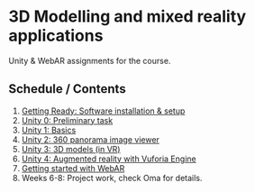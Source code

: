 # 3D Modelling and mixed reality applications

Unity & WebAR assignments for the course.

## Schedule / Contents

1. [Getting Ready: Software installation & setup](docs/01-software-setup.md)
1. [Unity 0: Preliminary task](docs/01-unity-preliminary-task.md)
1. [Unity 1: Basics](docs/unity-assignment-1.md)
1. [Unity 2: 360 panorama image viewer](docs/unity-assignment-2.md)
1. [Unity 3: 3D models (in VR)](docs/unity-assignment-3.md)
1. [Unity 4: Augmented reality with Vuforia Engine](docs/unity-assignment-4-vuforia.md)
1. [Getting started with WebAR](docs/webar-assignment-1.md)
1. Weeks 6-8: Project work, check Oma for details.
